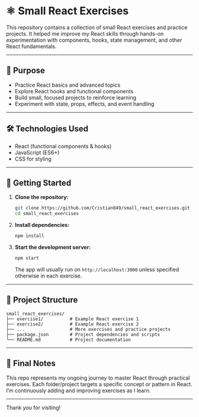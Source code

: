 # ⚛️ Small React Exercises

This repository contains a collection of small React exercises and practice projects. It helped me improve my React skills through hands-on experimentation with components, hooks, state management, and other React fundamentals.

---

## 🎯 Purpose

- Practice React basics and advanced topics
- Explore React hooks and functional components
- Build small, focused projects to reinforce learning
- Experiment with state, props, effects, and event handling

---

## 🛠️ Technologies Used

- React (functional components & hooks)
- JavaScript (ES6+)
- CSS for styling

---

## 🚀 Getting Started

1. **Clone the repository:**

   ```bash
   git clone https://github.com/Cristian049/small_react_exercises.git
   cd small_react_exercises
   ```

2. **Install dependencies:**

   ```bash
   npm install
   ```

3. **Start the development server:**

   ```bash
   npm start
   ```

   The app will usually run on `http://localhost:3000` unless specified otherwise in each exercise.

---

## 📁 Project Structure

```
small_react_exercises/
├── exercise1/          # Example React exercise 1
├── exercise2/          # Example React exercise 2
├── ...                 # More exercises and practice projects
├── package.json        # Project dependencies and scripts
└── README.md           # Project documentation
```

---

## 🙏 Final Notes

This repo represents my ongoing journey to master React through practical exercises. Each folder/project targets a specific concept or pattern in React. I’m continuously adding and improving exercises as I learn.

---

Thank you for visiting!
